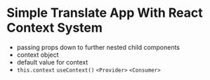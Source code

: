# Simple Translate App With React Context System

- passing props down to further nested child components
- context object
- default value for context
- `this.context` `useContext()` `<Provider>` `<Consumer>`
